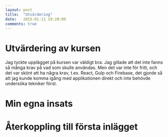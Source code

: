 ```yaml
---
layout: post
title:  "Utvärdering"
date:   2015-01-11 19:20:09
comments: true
---
```


# Utvärdering av kursen

Jag tyckte upplägget på kursen var väldigt bra. Jag gillade att det inte fanns
så många krav på vad som skulle användas. Men det var inte för fritt, och det
var skönt att ha några krav, t.ex. React, Gulp och Firebase, det gjorde så att
jag kunde komma igång med applikationen direkt och inte behövde undersöka tekniker
först.


# Min egna insats


# Återkoppling till första inlägget
